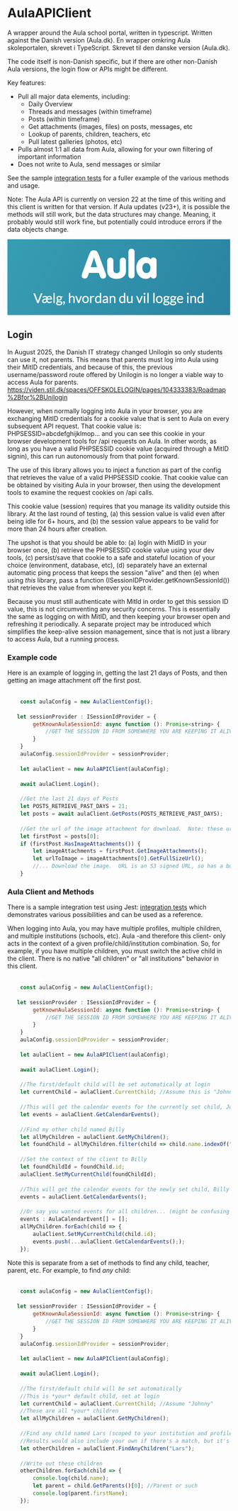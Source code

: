 # AulaAPIClient

A wrapper around the Aula school portal, written in typescript. Written against the Danish version (Aula.dk).
En wrapper omkring Aula skoleportalen, skrevet i TypeScript. Skrevet til den danske version (Aula.dk).

The code itself is non-Danish specific, but if there are other non-Danish Aula versions, the login flow or APIs might be different.

Key features:
- Pull all major data elements, including:
    - Daily Overview
    - Threads and messages (within timeframe)
    - Posts (within timeframe)
    - Get attachments (images, files) on posts, messages, etc
    - Lookup of parents, children, teachers, etc
    - Pull latest galleries (photos, etc)
- Pulls almost 1:1 all data from Aula, allowing for your own filtering of important information
- Does not write to Aula, send messages or similar

See the sample [integration tests](/tests/defaultIntegration.test.ts) for a fuller example of the various methods and usage.

Note: The Aula API is currently on version 22 at the time of this writing and this client is written for that version.  If Aula updates (v23+), it is possible the methods will still work, but the data structures may change. Meaning, it probably would still work fine, but potentially could introduce errors if the data objects change.


![](./media/aula-logo.png)

## Login

In August 2025, the Danish IT strategy changed Unilogin so only students can use it, not parents.  This means that parents must log into Aula using their MitID credentials, and because of this, the previous username/password route offered by Unilogin is no longer a viable way to access Aula for parents.
https://viden.stil.dk/spaces/OFFSKOLELOGIN/pages/104333383/Roadmap%2Bfor%2BUnilogin

However, when normally logging into Aula in your browser, you are exchanging MitID credentials for a cookie value that is sent to Aula on every subsequent API request. That cookie value is:
PHPSESSID=abcdefghijklmop...  and you can see this cookie in your browser development tools for /api requests on Aula. In other words, as long as you have a valid PHPSESSID cookie value (acquired through a MitID signin), this can run autonomously from that point forward.

The use of this library allows you to inject a function as part of the config that retrieves the value of a valid PHPSESSID cookie. That cookie value can be obtained by visiting Aula in your browser, then using the development tools to examine the request cookies on /api calls.  

This cookie value (session) requires that you manage its validity outside this library.  At the last round of testing, (a) this session value is valid even after being idle for 6+ hours, and (b) the session value appears to be valid for more than 24 hours after creation.  

The upshot is that you should be able to: (a) login with MidID in your browser once, (b) retrieve the PHPSESSID cookie value using your dev tools, (c) persist/save that cookie to a safe and stateful location of your choice (environment, database, etc), (d) separately have an external automatic ping process that keeps the session "alive" and then (e) when using *this* library, pass a function (ISessionIDProvider.getKnownSessionId()) that retrieves the value from wherever you kept it.  

Because you must still authenticate with MitId in order to get this session ID value, this is not circumventing any security concerns.  This is essentially the same as logging on with MitID, and then keeping your browser open and refreshing it periodically.  A separate project may be introduced which simplifies the keep-alive session management, since that is not just a library to access Aula, but a running process.

### Example code

Here is an example of logging in, getting the last 21 days of Posts, and then getting an image attachment off the first post.

````javascript

    const aulaConfig = new AulaClientConfig();

   let sessionProvider : ISessionIdProvider = {
        getKnownAulaSessionId: async function (): Promise<string> {
            //GET THE SESSION ID FROM SOMEWHERE YOU ARE KEEPING IT ALIVE.  If the sessionID is expired on the aula side, this will fail
        }
    }
    aulaConfig.sessionIdProvider = sessionProvider;
    
    let aulaClient = new AulaAPIClient(aulaConfig);

    await aulaClient.Login();

    //Get the last 21 days of Posts
    let POSTS_RETRIEVE_PAST_DAYS = 21;
    let posts = await aulaClient.GetPosts(POSTS_RETRIEVE_PAST_DAYS);

    //Get the url of the image attachment for download.  Note: these urls have an expiration, so must be used quickly.
    let firstPost = posts[0];
    if (firstPost.HasImageAttachments()) {
        let imageAttachments = firstPost.GetImageAttachments();
        let urlToImage = imageAttachments[0].GetFullSizeUrl();
        //... Download the image.  URL is an S3 signed URL, so has a built-in time expiration
    }

````
### Aula Client and Methods

There is a sample integration test using Jest: [integration tests](/tests/defaultIntegration.test.ts) which demonstrates various possibilities and can be used as a reference.

When logging into Aula, you may have multiple profiles, multiple children, and multiple institutions (schools, etc).  Aula -and therefore this client- only acts in the context of a given profile/child/institution combination.  So, for example, if you have multiple children, you must switch the active child in the client.  There is no native "all children" or "all institutions" behavior in this client.

````javascript

    const aulaConfig = new AulaClientConfig();

   let sessionProvider : ISessionIdProvider = {
        getKnownAulaSessionId: async function (): Promise<string> {
            //GET THE SESSION ID FROM SOMEWHERE YOU ARE KEEPING IT ALIVE.  If the sessionID is expired on the aula side, this will fail
        }
    }
    aulaConfig.sessionIdProvider = sessionProvider;
    
    let aulaClient = new AulaAPIClient(aulaConfig);

    await aulaClient.Login();

    //The first/default child will be set automatically at login
    let currentChild = aulaClient.CurrentChild; //Assume this is "Johnny"

    //This will get the calendar events for the currently set child, Johnny
    let events = aulaClient.GetCalendarEvents();

    //Find my other child named Billy
    let allMyChildren = aulaClient.GetMyChildren();
    let foundChild = allMyChildren.filter(child => child.name.indexOf("Billy") > -1)[0];

    //Set the context of the client to Billy
    let foundChildId = foundChild.id;
    aulaClient.SetMyCurrentChild(foundChildId);

    //This will get the calendar events for the newly set child, Billy
    events = aulaClient.GetCalendarEvents();

    //Or say you wanted events for all children... (might be confusing to unpack, but maybe...)
    events : AulaCalendarEvent[] = [];
    allMyChildren.forEach(child => {
        aulaClient.SetMyCurrentChild(child.id);
        events.push(...aulaClient.GetCalendarEvents(););
    });


````

Note this is separate from a set of methods to find any child, teacher, parent, etc.  For example, to find *any* child:

````javascript

    const aulaConfig = new AulaClientConfig();

   let sessionProvider : ISessionIdProvider = {
        getKnownAulaSessionId: async function (): Promise<string> {
            //GET THE SESSION ID FROM SOMEWHERE YOU ARE KEEPING IT ALIVE.  If the sessionID is expired on the aula side, this will fail
        }
    }
    aulaConfig.sessionIdProvider = sessionProvider;
    
    let aulaClient = new AulaAPIClient(aulaConfig);

    await aulaClient.Login();

    //The first/default child will be set automatically
    //This is *your* default child, set at login
    let currentChild = aulaClient.CurrentChild; //Assume "Johnny"
    //These are all *your* children
    let allMyChildren = aulaClient.GetMyChildren();

    //Find any child named Lars (scoped to your institution and profile access)
    //Results would also include your own if there's a match, but it's any child in the institution
    let otherChildren = aulaClient.FindAnyChildren("Lars"); 

    //Write out these children
    otherChildren.forEach(child => {
        console.log(child.name);
        let parent = child.GetParents()[0]; //Parent or such
        console.log(parent.firstName);
    });

````




